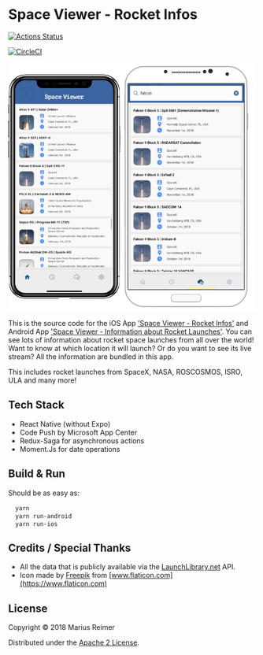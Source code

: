 # Space Viewer - Rocket Infos

[![Actions Status](https://github.com/reime005/react-native-spaceviewer/workflows/.github/workflows/iOS.yml/badge.svg)](https://github.com/{owner}/{repo}/actions)

[![CircleCI](https://circleci.com/gh/reime005/react-native-spaceviewer/tree/master.svg?style=svg)](https://circleci.com/gh/reime005/react-native-spaceviewer/tree/master)

![space-viewer](assets/images/mockup.png)

This is the source code for the iOS App ['Space Viewer - Rocket Infos'](https://itunes.apple.com/us/app/space-viewer-rocket-infos/id1434055829?ls=1&mt=8) and Android App ['Space Viewer - Information about Rocket Launches'](https://play.google.com/store/apps/details?id=com.mariusreimer.spaceviewer). You can see lots of information about rocket space launches from all over the world! Want to know at which location it will launch? Or do you want to see its live stream? All the information are bundled in this app.

This includes rocket launches from SpaceX, NASA, ROSCOSMOS, ISRO, ULA and many more!

## Tech Stack

* React Native (without Expo)
* Code Push by Microsoft App Center
* Redux-Saga for asynchronous actions
* Moment.Js for date operations

## Build & Run
Should be as easy as:

      yarn
      yarn run-android
      yarn run-ios

## Credits / Special Thanks

* All the data that is publicly available via the [LaunchLibrary.net](https://launchlibrary.net) API.
* Icon made by [Freepik](https://www.freepik.com) from [www.flaticon.com](https://www.flaticon.com)

## License
Copyright © 2018 Marius Reimer

Distributed under the [Apache 2 License](http://www.apache.org/licenses/LICENSE-2.0.html).
